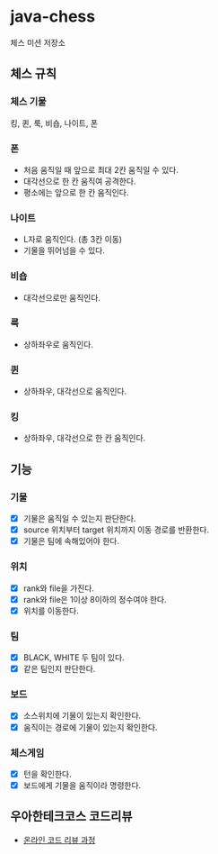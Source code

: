 # java-chess

체스 미션 저장소

## 체스 규칙

### 체스 기물
킹, 퀸, 룩, 비숍, 나이트, 폰

### 폰
- 처음 움직일 때 앞으로 최대 2칸 움직일 수 있다.
- 대각선으로 한 칸 움직여 공격한다.
- 평소에는 앞으로 한 칸 움직인다.

### 나이트
- L자로 움직인다. (총 3칸 이동)
- 기물을 뛰어넘을 수 있다.

### 비숍
- 대각선으로만 움직인다. 

### 룩
- 상하좌우로 움직인다.

### 퀸
- 상하좌우, 대각선으로 움직인다.

### 킹
- 상하좌우, 대각선으로 한 칸 움직인다.

## 기능

### 기물
- [x] 기물은 움직일 수 있는지 판단한다.
- [x] source 위치부터 target 위치까지 이동 경로를 반환한다.
- [x] 기물은 팀에 속해있어야 한다.

### 위치
- [x] rank와 file을 가진다.
- [x] rank와 file은 1이상 8이하의 정수여야 한다.
- [x] 위치를 이동한다.

### 팀
- [x] BLACK, WHITE 두 팀이 있다.
- [x] 같은 팀인지 판단한다.

### 보드
- [x] 소스위치에 기물이 있는지 확인한다.
- [x] 움직이는 경로에 기물이 있는지 확인한다.

### 체스게임
- [x] 턴을 확인한다.
- [x] 보드에게 기물을 움직이라 명령한다. 

## 우아한테크코스 코드리뷰

- [온라인 코드 리뷰 과정](https://github.com/woowacourse/woowacourse-docs/blob/master/maincourse/README.md)
